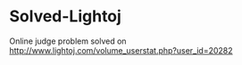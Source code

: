 # Solved-Lightoj
Online judge problem solved on http://www.lightoj.com/volume_userstat.php?user_id=20282
